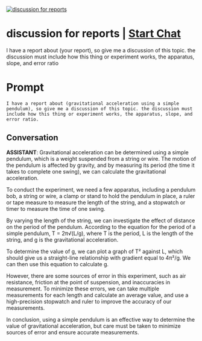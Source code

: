 
[![discussion for reports](https://flow-prompt-covers.s3.us-west-1.amazonaws.com/icon/abstract/abs_5.png)](https://gptcall.net/chat.html?data=%7B%22contact%22%3A%7B%22id%22%3A%22pmqtmuJa_YEe-nK12WNT7%22%2C%22flow%22%3Atrue%7D%7D)
# discussion for reports | [Start Chat](https://gptcall.net/chat.html?data=%7B%22contact%22%3A%7B%22id%22%3A%22pmqtmuJa_YEe-nK12WNT7%22%2C%22flow%22%3Atrue%7D%7D)
I have a report about (your report), so give me a discussion of this topic. the discussion must include how this thing or experiment works, the apparatus, slope, and error ratio

# Prompt

```
I have a report about (gravitational acceleration using a simple pendulum), so give me a discussion of this topic. the discussion must include how this thing or experiment works, the apparatus, slope, and error ratio.
```

## Conversation

**ASSISTANT**: Gravitational acceleration can be determined using a simple pendulum, which is a weight suspended from a string or wire. The motion of the pendulum is affected by gravity, and by measuring its period (the time it takes to complete one swing), we can calculate the gravitational acceleration.



To conduct the experiment, we need a few apparatus, including a pendulum bob, a string or wire, a clamp or stand to hold the pendulum in place, a ruler or tape measure to measure the length of the string, and a stopwatch or timer to measure the time of one swing.



By varying the length of the string, we can investigate the effect of distance on the period of the pendulum. According to the equation for the period of a simple pendulum, T = 2π√(L/g), where T is the period, L is the length of the string, and g is the gravitational acceleration.



To determine the value of g, we can plot a graph of T² against L, which should give us a straight-line relationship with gradient equal to 4π²/g. We can then use this equation to calculate g.



However, there are some sources of error in this experiment, such as air resistance, friction at the point of suspension, and inaccuracies in measurement. To minimize these errors, we can take multiple measurements for each length and calculate an average value, and use a high-precision stopwatch and ruler to improve the accuracy of our measurements.



In conclusion, using a simple pendulum is an effective way to determine the value of gravitational acceleration, but care must be taken to minimize sources of error and ensure accurate measurements.


